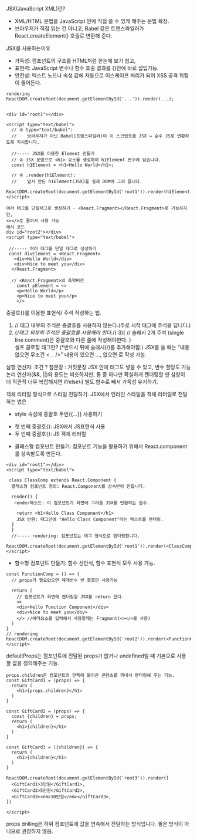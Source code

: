 JSX(JavaScript XML)란?
* XML/HTML 문법을 JavaScript 안에 직접 쓸 수 있게 해주는 문법 확장.
* 브라우저가 직접 읽는 건 아니고, Babel 같은 트랜스파일러가 React.createElement() 호출로 변환해 준다.

JSX를 사용하는이유
* 가독성: 컴포넌트의 구조를 HTML처럼 한눈에 보기 쉽고,
* 표현력: JavaScript 변수나 함수 호출 결과를 {}안에 바로 삽입가능.
* 안전성: 텍스트 노드나 속성 값에 자동으로 이스케이프 처리가 되어 XSS
          공격 위험이 줄어든다.
```
rendering
ReactDOM.createRoot(document.getElementById('...')).render(...);          


<div id="root1"></div>

<script type="text/babel">
  // ① type="text/babel":
  //    브라우저가 아닌 Babel(트랜스파일러)이 이 스크립트를 JSX → 순수 JS로 변환하도록 지시합니다.

  //----- JSX를 이용한 Element 만들기
  // ② JSX 문법으로 <h1> 요소를 생성하여 h1Element 변수에 담습니다.
  const h1Element = <h1>Hello World</h1>;

  // ④ .render(h1Element):
  //    앞서 만든 h1Element(JSX)를 실제 DOM에 그려 줍니다.
  ReactDOM.createRoot(document.getElementById('root1')).render(h1Element);
</script>
```
```
여러 태그를 단일태그로 생성하기 - <React.Fragment></React.Fragment>로 가능하지만,
<></>로 줄여서 사용 가능
예시 코드
div id="root2"></div>
<script type="text/babel">

 //----- 여러 태그를 단일 태그로 생성하기
 const divElement = <React.Fragment>
   <div>Hello World</div>
   <div>Nice to meet you</div>
  </React.Fragment>

  // <React.Fragment>의 축약버전
    const pElement = <>
    <p>Hello World</p>
    <p>Nice to meet you</p>
    </>
```
중괄호{}를 이용한 표현식/ 주석 작성하는 법.
1) // 태그 내부의 주석은 중괄호를 사용하지 않는다.(주로 시작 태그에 주석을 답니다.) 
2) {/*태그 외부의 주석은 중괄호를 사용해야 한다.*/}
3){
    // 슬래시 2개 주석 (single line comment)은 중괄호와 다른 줄에 작성해야한다.
  }  
셀프 클로징 태그란? (*반드시 뒤에 슬래시(/)를 추가해야함.)
JSX를 쓸 때는 “내용 없으면 무조건 <… />” 
내용이 있으면 <Tag>…</Tag>, 없으면 <Tag />로 작성 가능.

삼항 연산자: 조건 ? 참문장 : 거짓문장
JSX 안에 태그도 넣을 수 있고, 변수 할당도 가능
논리 연산자(&&, ||)와 용도는 비슷하지만, 둘 중 하나만 확실하게 렌더링할 땐 삼항이 더 직관적
너무 복잡해지면 if/else나 별도 함수로 빼서 가독성 유지하기.

객체 리터럴 형식으로 스타일 전달하기.
JSX에서 인라인 스타일을 객체 리터럴로 전달하는 법은
* style 속성에 중괄호 두번{{...}} 사용하기
- 첫 번째 중괄호{}: JSX에서 JS표현식 사용
- 두 번째 중괄호{}: JS 객체 리터럴

* 클래스형 컴포넌트 만들기: 컴포넌트 기능을 활용하기 위해서 React.component를 상속받도록 만든다.
```
<div id="root1"></div>
<script type="text/babel">

 class ClassComp extends React.Component {
  클래스형 컴포넌트 정의: React.Component를 상속받아 만듭니다.

  render() {
   render메소드: 이 컴포넌트가 화면에 그려줄 JSX를 반환하는 함수.

    return <h1>Hello Class Component</h1>
    JSX 반환: 태그안에 "Hello Class Component"라는 텍스트를 렌더링.
  }
  }
  //----- rendering: 컴포넌트는 태그 형식으로 렌더링합니다.
  ReactDOM.createRoot(document.getElementById('root1')).render(<ClassComp/>);
</script>
```
* 함수형 컴포넌트 만들기: 함수 선언식, 함수 
표현식 모두 사용 가능.
```
const FunctionComp = () => {
  // props가 필요없으면 매개변수 빈 괄호만 사용가능

  return (
    // 컴포넌트가 화면에 렌더링할 JSX를 return 한다.
    <>
    <div>Hello Function Component</div>
    <div>Nice to meet you</div>
    </> //여러요소를 입력해서 사용할때는 Fragment(<></>를 사용)
  )
}
// rendering
ReactDOM.createRoot(document.getElementById('root2')).render(<FunctionComp/>);
</script>
```

defaultProps는 컴포넌트에 전달된 props가 없거나 undefined일 때 기본으로
사용할 값을 정의해주는 기능.
```
props.children은 컴포넌트의 안쪽에 들어온 콘텐츠를 꺼내서 렌더링해 주는 기능.
const GiftCard1 = (props) => {
  return (
    <h1>{props.children}</h1>
  )
}

const GiftCard2 = (props) => {
  const {children} = props;
  return (
    <h1>{children}</h1>
  )
}

const GiftCard3 = ({children}) => {
  return (
    <h1>{children}</h1>
  )
}

ReactDOM.createRoot(document.getElementById('root3')).render([
  <GiftCard1>3만원</GiftCard1>,
  <GiftCard2>5만원</GiftCard2>,
  <GiftCard3><em>10만원</em></GiftCard3>,
])

</script>
```
props drilling은 하위 컴포넌트에 값을 연속해서 전달하는 방식입니다.
                 좋은 방식이 아니므로 권장하지 않음.


